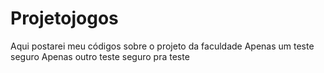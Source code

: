 # Projetojogos
Aqui postarei meu códigos sobre o projeto da faculdade
Apenas um teste seguro
Apenas outro teste seguro pra teste
